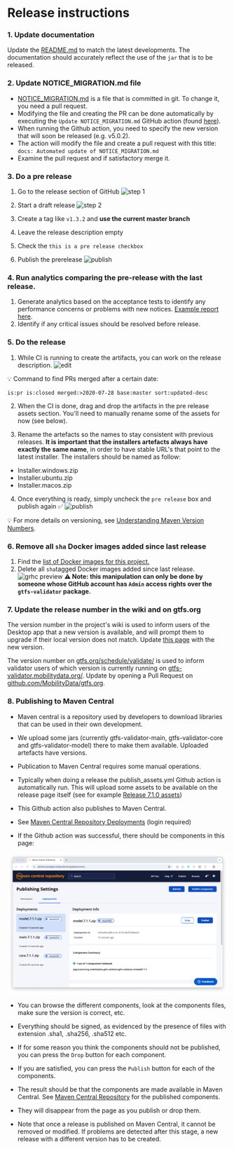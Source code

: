 # Release instructions
### 1. Update documentation
Update the [README.md](/README.md) to match the latest developments. The documentation should accurately reflect the use of the `jar` that is to be released. 

### 2. Update NOTICE_MIGRATION.md file
- [NOTICE_MIGRATION.md](https://github.com/MobilityData/gtfs-validator/blob/master/docs/NOTICE_MIGRATION.md) is a file that is committed in git. To change it, you need a pull request.
- Modifying the file and creating the PR can be done automatically by executing the `Update NOTICE_MIGRATION.md` GitHub action (found [here](https://github.com/MobilityData/gtfs-validator/actions/workflows/notice_migration_generation.yml)).
- When running the Github action, you need to specify the new version that will soon be released (e.g. v5.0.2).
- The action will modify the file and create a pull request with this title: `docs: Automated update of NOTICE_MIGRATION.md`
- Examine the pull request and if satisfactory merge it.

### 3. Do a pre release
1. Go to the release section of GitHub ![step 1](https://user-images.githubusercontent.com/35747326/99820876-567dd600-2b1f-11eb-87d2-eef132b3016a.png)

1. Start a draft release ![step 2](https://user-images.githubusercontent.com/35747326/99822107-ce003500-2b20-11eb-9364-6dc8356e1276.png)
1. Create a tag like `v1.3.2` and **use the current master branch**
1. Leave the release description empty
1. Check the `this is a pre release checkbox`
1. Publish the prerelease
![publish](https://user-images.githubusercontent.com/35747326/99821598-3ef31d00-2b20-11eb-9f5e-26f6583ad6c9.png)

### 4. Run analytics comparing the pre-release with the last release. 
1. Generate analytics based on the acceptance tests to identify any performance concerns or problems with new notices. [Example report here](https://docs.google.com/spreadsheets/d/1AH4fELPPIB3R3w_TPGUBzSn_T6cVuYpmekW-er1Xogg/edit#gid=0). 
2. Identify if any critical issues should be resolved before release. 

### 5. Do the release
1. While CI is running to create the artifacts, you can work on the release description. ![edit](https://user-images.githubusercontent.com/35747326/99821184-ba080380-2b1f-11eb-8efe-57be80a0bd29.png)


💡 Command to find PRs merged after a certain date:
```
is:pr is:closed merged:>2020-07-28 base:master sort:updated-desc 
```
2. When the CI is done, drag and drop the artifacts in the pre release assets section. You'll need to manually rename some of the assets for now (see below).

3. Rename the artefacts so the names to stay consistent with previous releases. **It is important that the installers artefacts always have exactly the same name**, in order to have stable URL's that point to the latest installer. The installers should be named as follow:
- Installer.windows.zip
- Installer.ubuntu.zip
- Installer.macos.zip

4. Once everything is ready, simply uncheck the `pre release` box and publish again ✅
![publish](https://user-images.githubusercontent.com/35747326/99821105-99d84480-2b1f-11eb-9661-493966904a11.png)

💡 For more details on versioning, see [Understanding Maven Version Numbers](https://docs.oracle.com/middleware/1212/core/MAVEN/maven_version.htm#MAVEN8855).

### 6. Remove all `sha` Docker images added since last release
1. Find the [list of Docker images for this project.](https://github.com/orgs/MobilityData/packages/container/gtfs-validator/versions)
1. Delete all `sha`tagged Docker images added since last release.
![grhc preview](https://user-images.githubusercontent.com/35747326/100006687-e1b5d080-2d98-11eb-846d-af12fbd7ca9f.png)
**⚠️ Note: this manipulation can only be done by someone whose GitHub account has `Admin` access rights over the `gtfs-validator` package.** 

### 7. Update the release number in the wiki and on gtfs.org
The version number in the project's wiki is used to inform users of the Desktop app that a new version is available, and will prompt them to upgrade if their local version does not match.
Update [this page](https://github.com/MobilityData/gtfs-validator/wiki/Current-Version) with the new version.

The version number on [gtfs.org/schedule/validate/](https://gtfs.org/schedule/validate/) is used to inform validator users of which version is currently running on [gtfs-validator.mobilitydata.org/](https://gtfs-validator.mobilitydata.org/). Update by opening a Pull Request on [github.com/MobilityData/gtfs.org](https://github.com/MobilityData/gtfs.org).

### 8. Publishing to Maven Central
* Maven central is a repository used by developers to download libraries that can be used in their own development.
* We upload some jars (currently gtfs-validator-main, gtfs-validator-core and gtfs-validator-model) there to make them available.
Uploaded artefacts have versions.
* Publication to Maven Central requires some manual operations.

* Typically when doing a release the publish_assets.yml Github action is automatically run. 
This will upload some assets
to be available on the release page itself (see for example [Release 7.1.0 assets](https://github.com/MobilityData/gtfs-validator/releases/tag/v7.1.0))


* This Github action also publishes to Maven Central. 
* See [Maven Central Repository Deployments](https://central.sonatype.com/publishing/deployments) (login required)
* If the Github action was successful, there should be components in this page:

![image](images/Maven-central-deployments.png)

* You can browse the different components, look at the components files, make sure the version is correct, etc.
* Everything should be signed, as evidenced by the presence of files with extension .sha1, .sha256, .sha512 etc.
* If for some reason you think the components should not be published, you can press the `Drop` button for each component.
* If you are satisfied, you can press the `Publish` button for each of the components. 
* The result should be that the components are made available in Maven Central. See [Maven Central Repository](https://repo1.maven.org/maven2/org/mobilitydata/gtfs-validator/) for the published components.
* They will disappear from the page as you publish or drop them.

* Note that once a release is published on Maven Central, it cannot be removed or modified. If problems are detected after this stage, a new release with a different version has to be created.
